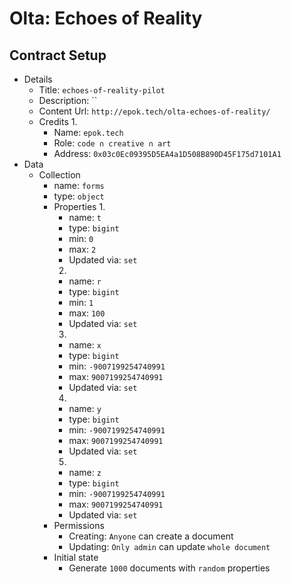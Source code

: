 # Olta: Echoes of Reality

## Contract Setup

- Details
  - Title: `echoes-of-reality-pilot`
  - Description: ``
  - Content Url: `http://epok.tech/olta-echoes-of-reality/`
  - Credits
    1.
      - Name: `epok.tech`
      - Role: `code ∩ creative ∩ art`
      - Address: `0x03c0Ec09395D5EA4a1D508B890D45F175d7101A1`
- Data
  - Collection
    - name: `forms`
    - type: `object`
    - Properties
      1.
        - name: `t`
        - type: `bigint`
        - min: `0`
        - max: `2`
        - Updated via: `set`
      2.
        - name: `r`
        - type: `bigint`
        - min: `1`
        - max: `100`
        - Updated via: `set`
      3.
        - name: `x`
        - type: `bigint`
        - min: `-9007199254740991`
        - max: `9007199254740991`
        - Updated via: `set`
      4.
        - name: `y`
        - type: `bigint`
        - min: `-9007199254740991`
        - max: `9007199254740991`
        - Updated via: `set`
      5.
        - name: `z`
        - type: `bigint`
        - min: `-9007199254740991`
        - max: `9007199254740991`
        - Updated via: `set`
    - Permissions
      - Creating: `Anyone` can create a document
      - Updating: `Only admin` can update `whole document`
    - Initial state
      - Generate `1000` documents with `random` properties
